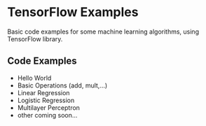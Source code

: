 # TensorFlow Examples
Basic code examples for some machine learning algorithms, using TensorFlow library.

## Code Examples
- Hello World
- Basic Operations (add, mult,...)
- Linear Regression
- Logistic Regression
- Multilayer Perceptron
- other coming soon...

